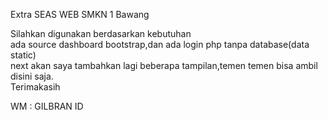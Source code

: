 Extra SEAS WEB SMKN 1 Bawang

Silahkan digunakan berdasarkan kebutuhan
<br>
ada source dashboard bootstrap,dan ada login php tanpa database(data static)<br>
next akan saya tambahkan lagi beberapa tampilan,temen temen bisa ambil disini saja.<br>
Terimakasih


WM : GILBRAN ID
 
